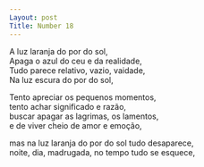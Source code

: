 ```yaml
---
Layout: post
Title: Number 18
---
```


A luz laranja do por do sol,                                                                                                                                                              
Apaga o azul do ceu e da realidade,                                                                                                                                                       
Tudo parece relativo, vazio, vaidade,                                                                                                                                                       
Na luz escura do por do sol,

Tento apreciar os pequenos momentos,                                                                                                                                                      
tento achar significado e razão,                                                                                                                                                          
buscar apagar as lagrimas, os lamentos,                                                                                                                                                     
e de viver cheio de amor e emoção,

mas na luz laranja do por do sol tudo desaparece,                                                                                                                                           
noite, dia, madrugada, no tempo tudo se esquece,
